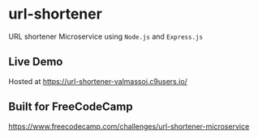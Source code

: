 # url-shortener
URL shortener Microservice using `Node.js` and `Express.js`

## Live Demo
Hosted at https://url-shortener-valmassoi.c9users.io/

## Built for FreeCodeCamp
https://www.freecodecamp.com/challenges/url-shortener-microservice
